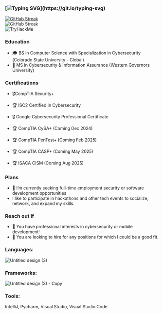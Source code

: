 ### [![Typing SVG](https://readme-typing-svg.demolab.com/?lines=Hi+there,+👋+I'm+Ambar!;Hola,+👋+me+llamo+Ambar!)](https://git.io/typing-svg)   
[![GitHub Streak](https://streak-stats.demolab.com/?user=midnight-baker&theme=radical)](https://git.io/streak-stats)  
[![GitHub Streak](https://streak-stats.demolab.com/?user=midnight-baker&theme=radical&locale=es)](https://git.io/streak-stats)  
<img src="https://tryhackme-badges.s3.amazonaws.com/a.student.png" alt="TryHackMe">



### Education
-  🎓 BS in Computer Science with Specialization in Cybersecurity (Colorado State University - Global)
-  📖 MS in Cybersecurity & Information Assurance (Western Governors University)

### Certifications
-  🎖️CompTIA Security+
-  🏆 ISC2 Certified in Cybersecurity
-  🎖️ Google Cybersecurity Professional Certificate

-  🏆 CompTIA CySA+ (Coming Dec 2024)
-  🏆 CompTIA PenTest+ (Coming Feb 2025)
-  🏆 CompTIA CASP+ (Coming May 2025)
-  🏆 ISACA CISM (Coming Aug 2025)    

### Plans
- 🔭 I’m currently seeking full-time employment security or software development opportunities   
- I like to participate in hackathons and other tech events to socialize, network, and expand my skills.

### Reach out if
- 💬 You have professional interests in cybersecurity or mobile development!
- 💬 You are looking to hire for any positions for which I could be a good fit.


### **Languages:**  
![Untitled design (3)](https://github.com/aditi-rohan/aditi-rohan/assets/124546107/1243ccda-8781-45bc-b6c6-aa44b481dff6)

### **Frameworks:**  
![Untitled design (3) - Copy](https://github.com/aditi-rohan/aditi-rohan/assets/124546107/ba9a8f5e-698d-4637-8d9e-632400c813bc)

### **Tools:**  
IntelliJ, Pycharm, Visual Studio, Visual Studio Code  
